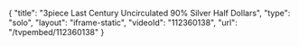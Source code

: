 {
    "title": "3piece Last Century Uncirculated 90% Silver Half Dollars",
    "type": "solo",
    "layout": "iframe-static",
    "videoId": "112360138",
    "url": "\/tvpembed\/112360138"
}